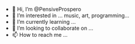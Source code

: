 - 👋 Hi, I’m @PensiveProspero
- 👀 I’m interested in ... music, art, programming...
- 🌱 I’m currently learning ... 
- 💞️ I’m looking to collaborate on ...
- 📫 How to reach me ... 

<!---
PensiveProspero/PensiveProspero is a ✨ special ✨ repository because its `README.md` (this file) appears on your GitHub profile.
You can click the Preview link to take a look at your changes.
--->
